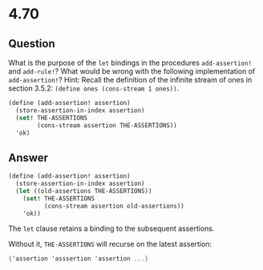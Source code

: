 # 4.70

## Question

What is the purpose of the `let` bindings in the procedures `add-assertion!` and `add-rule!`? What would be wrong with the following implementation of `add-assertion!`? Hint: Recall the definition of the infinite stream of ones in section 3.5.2: `(define ones (cons-stream 1 ones))`.

```scheme
(define (add-assertion! assertion)
  (store-assertion-in-index assertion)
  (set! THE-ASSERTIONS
        (cons-stream assertion THE-ASSERTIONS))
  'ok)
```


## Answer

```scheme
(define (add-assertion! assertion)
  (store-assertion-in-index assertion)
  (let ((old-assertions THE-ASSERTIONS))
    (set! THE-ASSERTIONS
          (cons-stream assertion old-assertions))
    'ok))
```

The `let` clause retains a binding to the subsequent assertions.

Without it, `THE-ASSERTIONS` will recurse on the latest assertion:

```scheme
{'assertion 'asssertion 'assertion ...}
```
